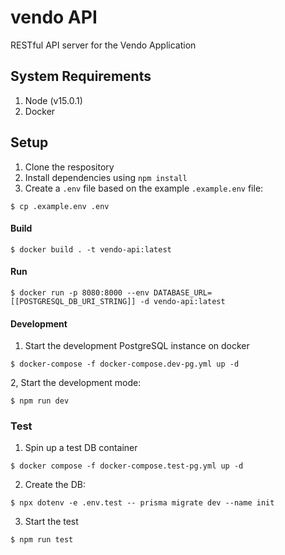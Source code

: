 # vendo API

RESTful API server for the Vendo Application

## System Requirements

1. Node (v15.0.1)
2. Docker

## Setup

1. Clone the respository
2. Install dependencies using `npm install`
3. Create a `.env` file based on the example `.example.env` file:

```
$ cp .example.env .env
```

#### Build

```
$ docker build . -t vendo-api:latest
```

#### Run

```
$ docker run -p 8080:8000 --env DATABASE_URL=[[POSTGRESQL_DB_URI_STRING]] -d vendo-api:latest
```

#### Development

1. Start the development PostgreSQL instance on docker

```
$ docker-compose -f docker-compose.dev-pg.yml up -d
```

2, Start the development mode:

```
$ npm run dev
```

### Test

1. Spin up a test DB container

```
$ docker compose -f docker-compose.test-pg.yml up -d
```

2. Create the DB:

```
$ npx dotenv -e .env.test -- prisma migrate dev --name init
```

3. Start the test

```
$ npm run test
```
